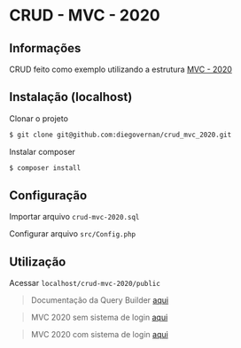 # CRUD - MVC - 2020

## Informações

CRUD feito como exemplo utilizando a estrutura [MVC - 2020](https://github.com/diegovernan/mvc_2020)

## Instalação (localhost)

Clonar o projeto
```bash
$ git clone git@github.com:diegovernan/crud_mvc_2020.git
```

Instalar composer
```bash
$ composer install
```

## Configuração

Importar arquivo `crud-mvc-2020.sql`

Configurar arquivo `src/Config.php`

## Utilização

Acessar `localhost/crud-mvc-2020/public`

> Documentação da Query Builder [aqui](https://github.com/ClanCats/Hydrahon)

> MVC 2020 sem sistema de login [aqui](https://github.com/diegovernan/mvc_2020)

> MVC 2020 com sistema de login [aqui](https://github.com/diegovernan/login_mvc_2020)